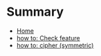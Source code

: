 # Summary

* [Home](README.md)
* [how to: Check feature](chapter1.md)
* [how to: cipher \(symmetric\)](how-to-cipher-symmetric.md)

